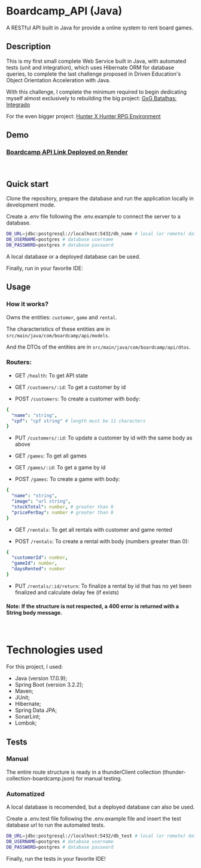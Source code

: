 # Boardcamp_API (Java)

A RESTful API built in Java for provide a online system to rent board games.

## Description

This is my first small complete Web Service built in Java, with automated tests (unit and integration), which uses Hibernate ORM for database queries, to complete the last challenge proposed in Driven Education's Object Orientation Acceleration with Java.

With this challenge, I complete the minimum required to begin dedicating myself almost exclusively to rebuilding the big project: [GxG Batalhas: Integrado](https://github.com/422UR4H/GxG-Batalhas-Integrado)

For the even bigger project: [Hunter X Hunter RPG Environment](https://github.com/422UR4H/HxH_RPG_Environment_Java_API)

## Demo

### [Boardcamp API Link Deployed on Render](https://boardcamp-java-api.onrender.com)

<br />

## Quick start

Clone the repository, prepare the database and run the application locally in development mode.

Create a .env file following the .env.example to connect the server to a database.

```bash
DB_URL=jdbc:postgresql://localhost:5432/db_name # local (or remote) database link
DB_USERNAME=postgres # database username
DB_PASSWORD=postgres # database password
```

A local database or a deployed database can be used.

Finally, run in your favorite IDE:

## Usage

### How it works?

Owns the entities: `customer`, `game` and `rental`.

The characteristics of these entities are in `src/main/java/com/boardcamp/api/models`.

And the DTOs of the entities are in `src/main/java/com/boardcamp/api/dtos`.

### Routers:

- GET `/health`: To get API state

- GET `/customers/:id`: To get a customer by id

- POST `/customers`: To create a customer with body:

```yml
{
  "name": "string",
  "cpf": "cpf string" # length must be 11 characters
}
```

- PUT `/customers/:id`: To update a customer by id with the same body as above

- GET `/games`: To get all games

- GET `/games/:id`: To get a game by id

- POST `/games`: To create a game with body:

```yml
{
  "name": "string",
  "image": "url string",
  "stockTotal": number, # greater than 0
  "pricePerDay": number # greater than 0
}
```

- GET `/rentals`: To get all rentals with customer and game rented

- POST `/rentals`: To create a rental with body (numbers greater than 0):

```yml
{
  "customerId": number,
  "gameId": number,
  "daysRented": number
}
```

- PUT `/rentals/:id/return`: To finalize a rental by id that has no yet been finalized and calculate delay fee (if exists)

#### Note: If the structure is not respected, a 400 error is returned with a String body message.

<br />

# Technologies used

For this project, I used:

- Java (version 17.0.9);
- Spring Boot (version 3.2.2);
- Maven;
- JUnit;
- Hibernate;
- Spring Data JPA;
- SonarLint;
- Lombok;

## Tests

### Manual

The entire route structure is ready in a thunderClient collection (thunder-collection-boardcamp.json) for manual testing.

### Automatized

A local database is recomended, but a deployed database can also be used.

Create a .env.test file following the .env.example file and insert the test database url to run the automated tests.

```bash
DB_URL=jdbc:postgresql://localhost:5432/db_test # local (or remote) database link
DB_USERNAME=postgres # database username
DB_PASSWORD=postgres # database password
```

Finally, run the tests in your favorite IDE!